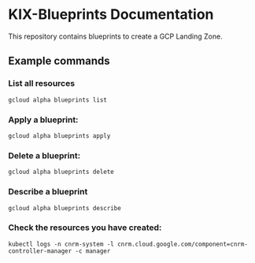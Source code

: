 # KIX-Blueprints Documentation

This repository contains blueprints to create a GCP Landing Zone.

## Example commands

### List all resources
```
gcloud alpha blueprints list
```

### Apply a blueprint:
```
gcloud alpha blueprints apply
```

### Delete a blueprint:
```
gcloud alpha blueprints delete
```

### Describe a blueprint
```
gcloud alpha blueprints describe
```

### Check the resources you have created:
```
kubectl logs -n cnrm-system -l cnrm.cloud.google.com/component=cnrm-controller-manager -c manager 
```
